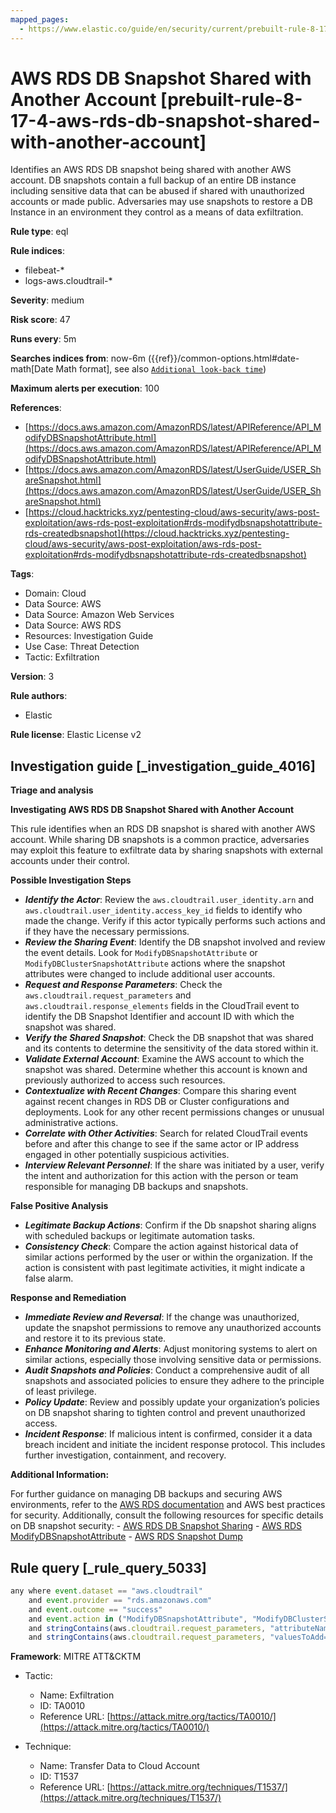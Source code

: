 ```yaml
---
mapped_pages:
  - https://www.elastic.co/guide/en/security/current/prebuilt-rule-8-17-4-aws-rds-db-snapshot-shared-with-another-account.html
---
```


# AWS RDS DB Snapshot Shared with Another Account [prebuilt-rule-8-17-4-aws-rds-db-snapshot-shared-with-another-account]

Identifies an AWS RDS DB snapshot being shared with another AWS account. DB snapshots contain a full backup of an entire DB instance including sensitive data that can be abused if shared with unauthorized accounts or made public. Adversaries may use snapshots to restore a DB Instance in an environment they control as a means of data exfiltration.

**Rule type**: eql

**Rule indices**:

* filebeat-*
* logs-aws.cloudtrail-*

**Severity**: medium

**Risk score**: 47

**Runs every**: 5m

**Searches indices from**: now-6m ({{ref}}/common-options.html#date-math[Date Math format], see also [`Additional look-back time`](docs-content://solutions/security/detect-and-alert/create-detection-rule.md#rule-schedule))

**Maximum alerts per execution**: 100

**References**:

* [https://docs.aws.amazon.com/AmazonRDS/latest/APIReference/API_ModifyDBSnapshotAttribute.html](https://docs.aws.amazon.com/AmazonRDS/latest/APIReference/API_ModifyDBSnapshotAttribute.html)
* [https://docs.aws.amazon.com/AmazonRDS/latest/UserGuide/USER_ShareSnapshot.html](https://docs.aws.amazon.com/AmazonRDS/latest/UserGuide/USER_ShareSnapshot.html)
* [https://cloud.hacktricks.xyz/pentesting-cloud/aws-security/aws-post-exploitation/aws-rds-post-exploitation#rds-modifydbsnapshotattribute-rds-createdbsnapshot](https://cloud.hacktricks.xyz/pentesting-cloud/aws-security/aws-post-exploitation/aws-rds-post-exploitation#rds-modifydbsnapshotattribute-rds-createdbsnapshot)

**Tags**:

* Domain: Cloud
* Data Source: AWS
* Data Source: Amazon Web Services
* Data Source: AWS RDS
* Resources: Investigation Guide
* Use Case: Threat Detection
* Tactic: Exfiltration

**Version**: 3

**Rule authors**:

* Elastic

**Rule license**: Elastic License v2

## Investigation guide [_investigation_guide_4016]

**Triage and analysis**

**Investigating AWS RDS DB Snapshot Shared with Another Account**

This rule identifies when an RDS DB snapshot is shared with another AWS account. While sharing DB snapshots is a common practice, adversaries may exploit this feature to exfiltrate data by sharing snapshots with external accounts under their control.

**Possible Investigation Steps**

* ***Identify the Actor***: Review the `aws.cloudtrail.user_identity.arn` and `aws.cloudtrail.user_identity.access_key_id` fields to identify who made the change. Verify if this actor typically performs such actions and if they have the necessary permissions.
* ***Review the Sharing Event***: Identify the DB snapshot involved and review the event details. Look for `ModifyDBSnapshotAttribute` or `ModifyDBClusterSnapshotAttribute` actions where the snapshot attributes were changed to include additional user accounts.
* ***Request and Response Parameters***: Check the `aws.cloudtrail.request_parameters` and `aws.cloudtrail.response_elements` fields in the CloudTrail event to identify the DB Snapshot Identifier and account ID with which the snapshot was shared.
* ***Verify the Shared Snapshot***: Check the DB snapshot that was shared and its contents to determine the sensitivity of the data stored within it.
* ***Validate External Account***: Examine the AWS account to which the snapshot was shared. Determine whether this account is known and previously authorized to access such resources.
* ***Contextualize with Recent Changes***: Compare this sharing event against recent changes in RDS DB or Cluster configurations and deployments. Look for any other recent permissions changes or unusual administrative actions.
* ***Correlate with Other Activities***: Search for related CloudTrail events before and after this change to see if the same actor or IP address engaged in other potentially suspicious activities.
* ***Interview Relevant Personnel***: If the share was initiated by a user, verify the intent and authorization for this action with the person or team responsible for managing DB backups and snapshots.

**False Positive Analysis**

* ***Legitimate Backup Actions***: Confirm if the Db snapshot sharing aligns with scheduled backups or legitimate automation tasks.
* ***Consistency Check***: Compare the action against historical data of similar actions performed by the user or within the organization. If the action is consistent with past legitimate activities, it might indicate a false alarm.

**Response and Remediation**

* ***Immediate Review and Reversal***: If the change was unauthorized, update the snapshot permissions to remove any unauthorized accounts and restore it to its previous state.
* ***Enhance Monitoring and Alerts***: Adjust monitoring systems to alert on similar actions, especially those involving sensitive data or permissions.
* ***Audit Snapshots and Policies***: Conduct a comprehensive audit of all snapshots and associated policies to ensure they adhere to the principle of least privilege.
* ***Policy Update***: Review and possibly update your organization’s policies on DB snapshot sharing to tighten control and prevent unauthorized access.
* ***Incident Response***: If malicious intent is confirmed, consider it a data breach incident and initiate the incident response protocol. This includes further investigation, containment, and recovery.

**Additional Information:**

For further guidance on managing DB backups and securing AWS environments, refer to the [AWS RDS documentation](https://docs.aws.amazon.com/AmazonRDS/latest/UserGuide/CHAP_CommonTasks.BackupRestore.html) and AWS best practices for security. Additionally, consult the following resources for specific details on DB snapshot security: - [AWS RDS DB Snapshot Sharing](https://docs.aws.amazon.com/AmazonRDS/latest/UserGuide/USER_ShareSnapshot.html) - [AWS RDS ModifyDBSnapshotAttribute](https://docs.aws.amazon.com/AmazonRDS/latest/APIReference/API_ModifyDBSnapshotAttribute.html) - [AWS RDS Snapshot Dump](https://cloud.hacktricks.xyz/pentesting-cloud/aws-security/aws-post-exploitation/aws-rds-post-exploitation#rds-modifydbsnapshotattribute-rds-createdbsnapshot)


## Rule query [_rule_query_5033]

```js
any where event.dataset == "aws.cloudtrail"
    and event.provider == "rds.amazonaws.com"
    and event.outcome == "success"
    and event.action in ("ModifyDBSnapshotAttribute", "ModifyDBClusterSnapshotAttribute")
    and stringContains(aws.cloudtrail.request_parameters, "attributeName=restore")
    and stringContains(aws.cloudtrail.request_parameters, "valuesToAdd=[*]")
```

**Framework**: MITRE ATT&CKTM

* Tactic:

    * Name: Exfiltration
    * ID: TA0010
    * Reference URL: [https://attack.mitre.org/tactics/TA0010/](https://attack.mitre.org/tactics/TA0010/)

* Technique:

    * Name: Transfer Data to Cloud Account
    * ID: T1537
    * Reference URL: [https://attack.mitre.org/techniques/T1537/](https://attack.mitre.org/techniques/T1537/)



